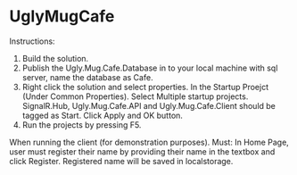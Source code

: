 # UglyMugCafe
Instructions:

1. Build the solution.
2. Publish the Ugly.Mug.Cafe.Database in to your local machine with sql server, name the database as Cafe.
3. Right click the solution and select properties. In the Startup Proejct (Under Common Properties). Select Multiple startup projects.
   SignalR.Hub, Ugly.Mug.Cafe.API and Ugly.Mug.Cafe.Client should be tagged as Start. Click Apply and OK button.
4. Run the projects by pressing F5.


When running the client (for demonstration purposes).
  Must: In Home Page, user must register their name by providing their name in the textbox and click Register.
        Registered name will be saved in localstorage.
 
